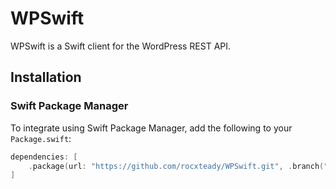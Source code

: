 # WPSwift

WPSwift is a Swift client for the WordPress REST API.

## Installation

### Swift Package Manager

To integrate using Swift Package Manager, add the following to your `Package.swift`:

```swift
dependencies: [
    .package(url: "https://github.com/rocxteady/WPSwift.git", .branch("main"))
]
